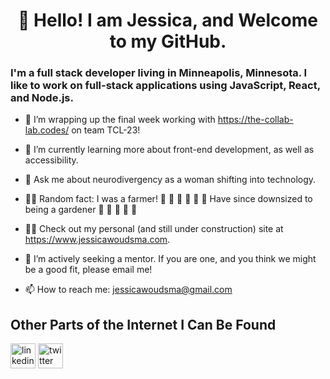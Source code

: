 # <center> 👋 Hello! I am Jessica, and Welcome to my GitHub.</center>

### I'm a full stack developer living in Minneapolis, Minnesota. I like to work on full-stack applications using JavaScript, React, and Node.js.

- 🔭 I’m wrapping up the final week working with https://the-collab-lab.codes/ on team TCL-23! 

- 🌱 I’m currently learning more about front-end development, as well as accessibility.

- 💬 Ask me about neurodivergency as a woman shifting into technology.

- 👩‍🌾 Random fact: I was a farmer! 🦙 🐓 🌽 🍅 🥬 🚜 Have since downsized to being a gardener 🌻 🌿 🍄 🌱 🍉 

- 👩‍💻 Check out my personal (and still under construction) site at https://www.jessicawoudsma.com. 

- 👀 I’m actively seeking a mentor. If you are one, and you think we might be a good fit, please email me!

- 📫 How to reach me: jessicawoudsma@gmail.com 

## Other Parts of the Internet I Can Be Found

[<img src='https://cdn.jsdelivr.net/npm/simple-icons@3.0.1/icons/linkedin.svg' alt='linkedin' height='40' color='white'>](https://www.linkedin.com/in/jessicawoudsma/ "Jessica on LinkedIn") [<img src='https://cdn.jsdelivr.net/npm/simple-icons@3.0.1/icons/twitter.svg' alt='twitter' height='40'>](https://twitter.com/jecajoki "Jessica on Twitter")
